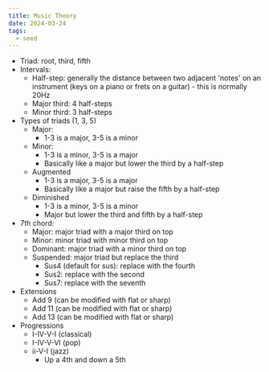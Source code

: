 ```yaml
---
title: Music Theory
date: 2024-03-24
tags:
  - seed
---
```

- Triad: root, third, fifth
- Intervals:
	- Half-step: generally the distance between two adjacent 'notes' on an instrument (keys on a piano or frets on a guitar) - this is normally 20Hz
	- Major third: 4 half-steps
	- Minor third: 3 half-steps
- Types of triads (1, 3, 5)
	- Major:
		- 1-3 is a major, 3-5 is a minor
	- Minor:
		- 1-3 is a minor, 3-5 is a major
		- Basically like a major but lower the third by a half-step
	- Augmented
		- 1-3 is a major, 3-5 is a major
		- Basically like a major but raise the fifth by a half-step
	- Diminished
		- 1-3 is a minor, 3-5 is a minor
		- Major but lower the third and fifth by a half-step
- 7th chord:
	- Major: major triad with a major third on top
	- Minor: minor triad with minor third on top
	- Dominant: major triad with a minor third on top
	- Suspended: major triad but replace the third
		- Sus4 (default for sus): replace with the fourth
		- Sus2: replace with the second
		- Sus7: replace with the seventh
- Extensions
	- Add 9 (can be modified with flat or sharp)
	- Add 11 (can be modified with flat or sharp)
	- Add 13 (can be modified with flat or sharp)
- Progressions
	- I-IV-V-I (classical)
	- I-IV-V-VI (pop)
	- ii-V-I (jazz)
		- Up a 4th and down a 5th